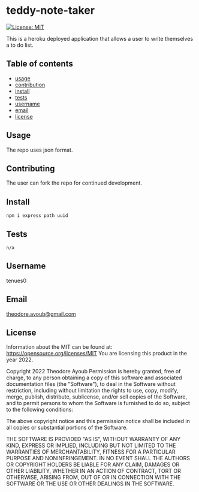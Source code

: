 
  
# teddy-note-taker
[![License: MIT](https://img.shields.io/badge/License-MIT-yellow.svg)](https://opensource.org/licenses/MIT)

This is a heroku deployed application that allows a user to write themselves a to do list.

## Table of contents
* [usage](#Usage)
* [contribution](#Contributing)
* [install](#Install)
* [tests](#Tests)
* [username](#Username)
* [email](#Email)
* [license](#License)

## Usage

The repo uses json format.

## Contributing

The user can fork the repo for continued development.

## Install
```
npm i express path uuid
```
## Tests
```
n/a
```
## Username

tenues0

## Email

theodore.ayoub@gmail.com

## License

Information about the MIT can be found at: https://opensource.org/licenses/MIT
You are licensing this product in the year 2022.


Copyright 2022 Theodore Ayoub
Permission is hereby granted, free of charge, to any person obtaining a copy of this software and
associated documentation files (the "Software"), to deal in the Software without restriction,
including without limitation the rights to use, copy, modify, merge, publish, distribute, sublicense,
and/or sell copies of the Software, and to permit persons to whom the Software is furnished to do
so, subject to the following conditions:
      
The above copyright notice and this permission notice shall be included in all copies or substantial
portions of the Software.
      
THE SOFTWARE IS PROVIDED "AS IS", WITHOUT WARRANTY OF ANY KIND, EXPRESS OR IMPLIED,
INCLUDING BUT NOT LIMITED TO THE WARRANTIES OF MERCHANTABILITY, FITNESS FOR A
PARTICULAR PURPOSE AND NONINFRINGEMENT. IN NO EVENT SHALL THE AUTHORS OR
COPYRIGHT HOLDERS BE LIABLE FOR ANY CLAIM, DAMAGES OR OTHER LIABILITY, WHETHER IN
AN ACTION OF CONTRACT, TORT OR OTHERWISE, ARISING FROM, OUT OF OR IN CONNECTION
WITH THE SOFTWARE OR THE USE OR OTHER DEALINGS IN THE SOFTWARE.
